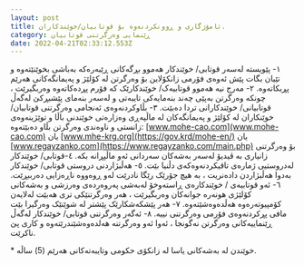 ```yaml
---
layout: post
title: ئامۆژگاری و ڕوونکردنەوە بۆ قوتابیان/خوێندکاران.
category: ڕێنمایی وەرگرتنی قوتابیان
date: 2022-04-21T02:33:12.553Z
---
```


١- پێویستە لەسەر قوتابی/ خوێندکار هەموو بڕگەکانی ڕێبەرەکە بەباشی بخوێنێتەوە و تێیان بگات پێش ئەوەی فۆرمی زانکۆلاین بۆ وەرگرتن لە کۆلێژ و پەیمانگەکانی هەرێم پڕبکاتەوە.
٢- مەرج نیە هەموو قوتابیەک/ خوێندکارێک کە فۆرم پڕدەکاتەوە وەربگیرێت ، چونکە وەرگرتن بەپێی چەند بنەمایەکی تایبەتی و لەسەر بنەمای پێشبڕکێ لەگەڵ قوتابیانی/ خوێندکارانی تردا دەبێت.
٣- بڵاوکردنەوەی ئەنجامی وەرگرتنی قوتابیان/ خوێنکاران لە کۆلێژ و پەیمانگەکان لە ماڵپەڕی وەزارەتی خوێندنی باڵا و توێژینەوەی زانستی و ناوەندی وەرگرتن بڵاو دەبێتەوە: [www.mohe-cao.com](www.mohe-cao.com) یان [www.mhe-krg.org](https://gov.krd/mohe-en/) یان [www.regayzanko.com](https://www.regayzanko.com/main.php) بۆ وەرگرتنی زانیاری بە ڤیدیۆ لەسەر بەشەکان سەردانی ئەو ماڵپڕانە بکە.
٤-قوتابی/ خوێندکار لەدروستیی ژمارەی تاقیکردنەوەکەی دڵنیا بێت.
٥- هەڵبژاردنی دروستی قوتابی/ خوێندکار بەدوا هەڵبژاردن دادەنریت ، بە هیچ جۆرێک رێگا نادرێت لەو ڕوەووە ناڕەزایی دەرببڕێت.
٦- ئەو قوتابیەی / خوێندکارەی ڕاستەوخۆ لەبەشی پەروەردەی وەرزشی و بەشەکانی کۆلێژی هونەرە جوانەکان وەربگیرێت ، هەر وەرگرتنێکی تری هەبێت لەلایەن کۆمپیوتەرەوە هەڵدەوەشێتەوە.
٧- هەر پێشکەشکارێک پێشتر لە شوێنێک وەرگیرا بێت مافی پڕکردنەوەی فۆرمی وەرگرتنی نییە.
٨- ئەگەر وەرگرتنی قوتابی/ خوێندکار لەگەڵ ڕێنماییەکانی وەرگرتن نەگونجا ، ئەوا ئەو وەرگرتنە هەلدەوەشێندرێتەوە و کاری پێ ناکرێت.

\* خوێندن لە بەشەکانی یاسا لە زانکۆی حکومی وتایبەتەکانی هەرێم (5) ساڵە.
